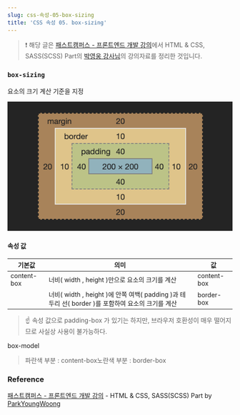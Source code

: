 ```yaml
---
slug: css-속성-05-box-sizing
title: 'CSS 속성 05. box-sizing'
---
```


> ❗️ 해당 글은 [패스트캠퍼스 - 프론트엔드 개발 강의](https://www.fastcampus.co.kr/dev_online_react/)에서 HTML & CSS, SASS(SCSS) Part의 [박영웅 강사님](https://github.com/ParkYoungWoong)의 강의자료를 정리한 것입니다.

### `box-sizing`

요소의 크기 계산 기준을 지정

![css-속성-05-box-sizing-image-0](images/css-속성-05-box-sizing-image-0.png)

#### 속성 값

| 기본값      | 의미                                                                                              | 값          |
| ----------- | ------------------------------------------------------------------------------------------------- | ----------- |
| content-box | 너비( width , height )만으로 요소의 크기를 계산                                                   | content-box |
|             | 너비( width , height )에 안쪽 여백( padding )과 테두리 선( border )를 포함하여 요소의 크기를 계산 | border-box  |

> ☝️ 속성 값으로 padding-box 가 있기는 하지만, 브라우저 호환성이 매우 떨어지므로 사실상 사용이 불가능하다.

box-model

> 파란색 부분 : content-box노란색 부분 : border-box

### Reference

[패스트캠퍼스 - 프론트엔드 개발 강의](https://www.fastcampus.co.kr/dev_online_react/) - HTML & CSS, SASS(SCSS) Part by [ParkYoungWoong](https://github.com/ParkYoungWoong)
